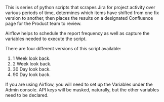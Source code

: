 This is series of python scripts that scrapes Jira for project activity over various periods of time, determines which items have shifted from one fix version to another, then places the results on a designated Confluence page for the Product team to review.

Airflow helps to schedule the report frequency as well as capture the variables needed to execute the script. 

There are four different versions of this script available:

1) 1 Week look back.
2) 2 Week look back.
3) 30 Day look back.
4) 90 Day look back.

If you are using Airflow, you will need to set up the Variables under the Admin console. API keys will be masked, naturally, but the other variables need to be declared.

